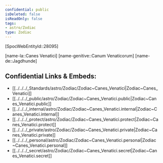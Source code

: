 ```yaml
---
confidential: public
isDeleted: false
isReadOnly: false
tags:
- astro/Zodiac
type: Zodiac
---
```


[SpocWebEntityId::28095]



[name-la::Canes Venatici]
[name-genitive::Canum Venaticorum]
[name-de::Jagdhunde]


## Confidential Links & Embeds: 
- [[../../../_Standards/astro/Zodiac/Zodiac~Canes_Venatici|Zodiac~Canes_Venatici]] 
- [[../../../_public/astro/Zodiac/Zodiac~Canes_Venatici.public|Zodiac~Canes_Venatici.public]] 
- [[../../../_internal/astro/Zodiac/Zodiac~Canes_Venatici.internal|Zodiac~Canes_Venatici.internal]] 
- [[../../../_protect/astro/Zodiac/Zodiac~Canes_Venatici.protect|Zodiac~Canes_Venatici.protect]] 
- [[../../../_private/astro/Zodiac/Zodiac~Canes_Venatici.private|Zodiac~Canes_Venatici.private]] 
- [[../../../_personal/astro/Zodiac/Zodiac~Canes_Venatici.personal|Zodiac~Canes_Venatici.personal]] 
- [[../../../_secret/astro/Zodiac/Zodiac~Canes_Venatici.secret|Zodiac~Canes_Venatici.secret]] 
